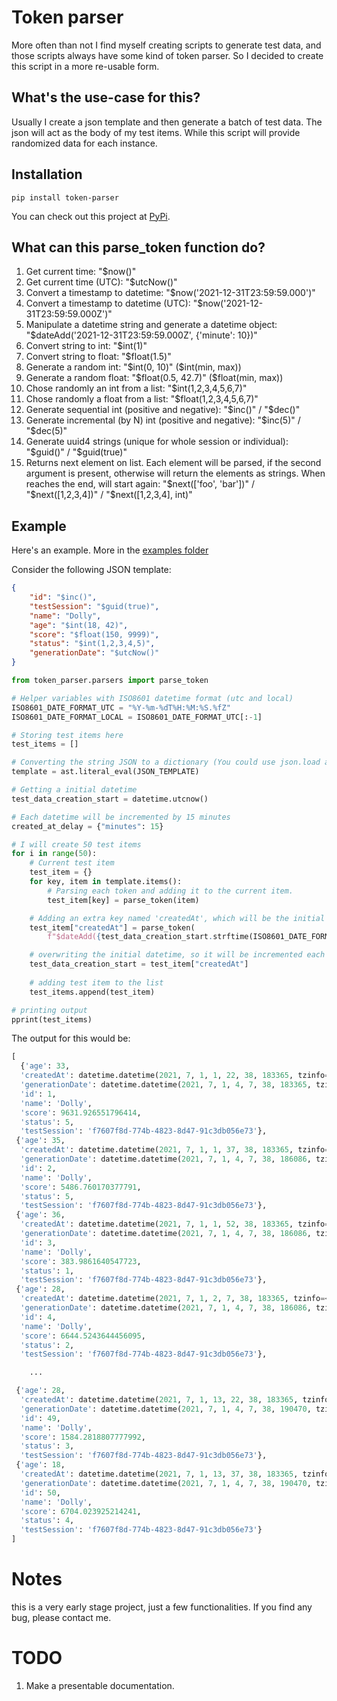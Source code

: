 # Token parser
More often than not I find myself creating scripts to generate test data, and those scripts 
always have some kind of token parser. So I decided to create this script in a more re-usable form.

## What's the use-case for this?
Usually I create a json template and then generate a batch of test data. The json will act as the body of my test items.
While this script will provide randomized data for each instance.

## Installation
```shell
pip install token-parser
```
You can check out this project at [PyPi](https://pypi.org/project/token-parser/).


## What can this parse_token function do?
1. Get current time: "$now()"
2. Get current time (UTC): "$utcNow()"
3. Convert a timestamp to datetime: "$now('2021-12-31T23:59:59.000')"
4. Convert a timestamp to datetime (UTC): "$now('2021-12-31T23:59:59.000Z')"
5. Manipulate a datetime string and generate a datetime object: "$dateAdd('2021-12-31T23:59:59.000Z', {'minute': 10})"
6. Convert string to int: "$int(1)"
7. Convert string to float: "$float(1.5)"
8. Generate a random int: "$int(0, 10)" ($int(min, max))
9. Generate a random float: "$float(0.5, 42.7)" ($float(min, max))
10. Chose randomly an int from a list: "$int(1,2,3,4,5,6,7)"
11. Chose randomly a float from a list: "$float(1,2,3,4,5,6,7)"
12. Generate sequential int (positive and negative): "$inc()" / "$dec()"
13. Generate incremental (by N) int (positive and negative): "$inc(5)" / "$dec(5)"
14. Generate uuid4 strings (unique for whole session or individual): "$guid()" / "$guid(true)"
15. Returns next element on list. Each element will be parsed, if the second argument is present, otherwise will return the elements as strings. When reaches the end, will start again: "$next(['foo', 'bar'])" / "$next([1,2,3,4])" / "$next([1,2,3,4], int)"


## Example
Here's an example. More in the [examples folder](https://github.com/brenordv/token-parser-py/tree/master/examples)

Consider the following JSON template:
```json
{
    "id": "$inc()",
    "testSession": "$guid(true)",
    "name": "Dolly",
    "age": "$int(18, 42)",
    "score": "$float(150, 9999)",
    "status": "$int(1,2,3,4,5)",
    "generationDate": "$utcNow()"    
}
```

```python
from token_parser.parsers import parse_token

# Helper variables with ISO8601 datetime format (utc and local)
ISO8601_DATE_FORMAT_UTC = "%Y-%m-%dT%H:%M:%S.%fZ"
ISO8601_DATE_FORMAT_LOCAL = ISO8601_DATE_FORMAT_UTC[:-1]

# Storing test items here
test_items = []

# Converting the string JSON to a dictionary (You could use json.load and get it from a file)
template = ast.literal_eval(JSON_TEMPLATE)

# Getting a initial datetime
test_data_creation_start = datetime.utcnow()

# Each datetime will be incremented by 15 minutes
created_at_delay = {"minutes": 15}

# I will create 50 test items
for i in range(50):
    # Current test item
    test_item = {}
    for key, item in template.items():
        # Parsing each token and adding it to the current item.
        test_item[key] = parse_token(item)

    # Adding an extra key named 'createdAt', which will be the initial date + 15 minutes
    test_item["createdAt"] = parse_token(
        f"$dateAdd({test_data_creation_start.strftime(ISO8601_DATE_FORMAT_UTC)}, {created_at_delay})")

    # overwriting the initial datetime, so it will be incremented each time
    test_data_creation_start = test_item["createdAt"]
    
    # adding test item to the list
    test_items.append(test_item)

# printing output
pprint(test_items)
```

The output for this would be:
```python
[
  {'age': 33,
  'createdAt': datetime.datetime(2021, 7, 1, 1, 22, 38, 183365, tzinfo=<UTC>),
  'generationDate': datetime.datetime(2021, 7, 1, 4, 7, 38, 183365, tzinfo=<UTC>),
  'id': 1,
  'name': 'Dolly',
  'score': 9631.926551796414,
  'status': 5,
  'testSession': 'f7607f8d-774b-4823-8d47-91c3db056e73'},
 {'age': 35,
  'createdAt': datetime.datetime(2021, 7, 1, 1, 37, 38, 183365, tzinfo=<UTC>),
  'generationDate': datetime.datetime(2021, 7, 1, 4, 7, 38, 186086, tzinfo=<UTC>),
  'id': 2,
  'name': 'Dolly',
  'score': 5486.760170377791,
  'status': 5,
  'testSession': 'f7607f8d-774b-4823-8d47-91c3db056e73'},
 {'age': 36,
  'createdAt': datetime.datetime(2021, 7, 1, 1, 52, 38, 183365, tzinfo=<UTC>),
  'generationDate': datetime.datetime(2021, 7, 1, 4, 7, 38, 186086, tzinfo=<UTC>),
  'id': 3,
  'name': 'Dolly',
  'score': 383.9861640547723,
  'status': 1,
  'testSession': 'f7607f8d-774b-4823-8d47-91c3db056e73'},
 {'age': 28,
  'createdAt': datetime.datetime(2021, 7, 1, 2, 7, 38, 183365, tzinfo=<UTC>),
  'generationDate': datetime.datetime(2021, 7, 1, 4, 7, 38, 186086, tzinfo=<UTC>),
  'id': 4,
  'name': 'Dolly',
  'score': 6644.5243644456095,
  'status': 2,
  'testSession': 'f7607f8d-774b-4823-8d47-91c3db056e73'},

    ...

 {'age': 28,
  'createdAt': datetime.datetime(2021, 7, 1, 13, 22, 38, 183365, tzinfo=<UTC>),
  'generationDate': datetime.datetime(2021, 7, 1, 4, 7, 38, 190470, tzinfo=<UTC>),
  'id': 49,
  'name': 'Dolly',
  'score': 1584.2818807777992,
  'status': 3,
  'testSession': 'f7607f8d-774b-4823-8d47-91c3db056e73'},
 {'age': 18,
  'createdAt': datetime.datetime(2021, 7, 1, 13, 37, 38, 183365, tzinfo=<UTC>),
  'generationDate': datetime.datetime(2021, 7, 1, 4, 7, 38, 190470, tzinfo=<UTC>),
  'id': 50,
  'name': 'Dolly',
  'score': 6704.023925214241,
  'status': 4,
  'testSession': 'f7607f8d-774b-4823-8d47-91c3db056e73'}
]
```

# Notes
this is a very early stage project, just a few functionalities. If you find any bug, please contact me.


# TODO
1. Make a presentable documentation.